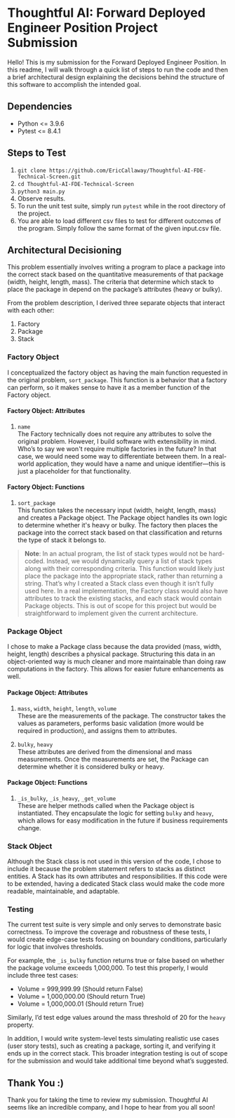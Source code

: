 # Thoughtful AI: Forward Deployed Engineer Position Project Submission

Hello! This is my submission for the Forward Deployed Engineer Position. In this readme, I will walk through a quick list of steps to run the code and then a brief architectural design explaining the decisions behind the structure of this software to accomplish the intended goal.

## Dependencies
- Python <= 3.9.6  
- Pytest <= 8.4.1

## Steps to Test
1. `git clone https://github.com/EricCallaway/Thoughtful-AI-FDE-Technical-Screen.git`
2. `cd Thoughtful-AI-FDE-Technical-Screen`
3. `python3 main.py`
4. Observe results.
5. To run the unit test suite, simply run `pytest` while in the root directory of the project.
6. You are able to load different csv files to test for different outcomes of the program. Simply follow the same format of the given input.csv file.

## Architectural Decisioning

This problem essentially involves writing a program to place a package into the correct stack based on the quantitative measurements of that package (width, height, length, mass). The criteria that determine which stack to place the package in depend on the package’s attributes (heavy or bulky).

From the problem description, I derived three separate objects that interact with each other:
1. Factory  
2. Package  
3. Stack

### Factory Object

I conceptualized the factory object as having the main function requested in the original problem, `sort_package`. This function is a behavior that a factory can perform, so it makes sense to have it as a member function of the Factory object.

#### Factory Object: Attributes

1. `name`  
   The Factory technically does not require any attributes to solve the original problem. However, I build software with extensibility in mind. Who’s to say we won't require multiple factories in the future? In that case, we would need some way to differentiate between them. In a real-world application, they would have a name and unique identifier—this is just a placeholder for that functionality.

#### Factory Object: Functions

1. `sort_package`  
   This function takes the necessary input (width, height, length, mass) and creates a Package object. The Package object handles its own logic to determine whether it's heavy or bulky. The factory then places the package into the correct stack based on that classification and returns the type of stack it belongs to.

> **Note**: In an actual program, the list of stack types would not be hard-coded. Instead, we would dynamically query a list of stack types along with their corresponding criteria. This function would likely just place the package into the appropriate stack, rather than returning a string. That’s why I created a Stack class even though it isn’t fully used here. In a real implementation, the Factory class would also have attributes to track the existing stacks, and each stack would contain Package objects. This is out of scope for this project but would be straightforward to implement given the current architecture.

### Package Object

I chose to make a Package class because the data provided (mass, width, height, length) describes a physical package. Structuring this data in an object-oriented way is much cleaner and more maintainable than doing raw computations in the factory. This allows for easier future enhancements as well.

#### Package Object: Attributes

1. `mass`, `width`, `height`, `length`, `volume`  
   These are the measurements of the package. The constructor takes the values as parameters, performs basic validation (more would be required in production), and assigns them to attributes.

2. `bulky`, `heavy`  
   These attributes are derived from the dimensional and mass measurements. Once the measurements are set, the Package can determine whether it is considered bulky or heavy.

#### Package Object: Functions

1. `_is_bulky`, `_is_heavy`, `_get_volume`  
   These are helper methods called when the Package object is instantiated. They encapsulate the logic for setting `bulky` and `heavy`, which allows for easy modification in the future if business requirements change.

### Stack Object

Although the Stack class is not used in this version of the code, I chose to include it because the problem statement refers to stacks as distinct entities. A Stack has its own attributes and responsibilities. If this code were to be extended, having a dedicated Stack class would make the code more readable, maintainable, and adaptable.

### Testing

The current test suite is very simple and only serves to demonstrate basic correctness. To improve the coverage and robustness of these tests, I would create edge-case tests focusing on boundary conditions, particularly for logic that involves thresholds.

For example, the `_is_bulky` function returns true or false based on whether the package volume exceeds 1,000,000. To test this properly, I would include three test cases:
- Volume = 999,999.99 (Should return False)
- Volume = 1,000,000.00 (Should return True)
- Volume = 1,000,000.01 (Should return True)

Similarly, I’d test edge values around the mass threshold of 20 for the `heavy` property.

In addition, I would write system-level tests simulating realistic use cases (user story tests), such as creating a package, sorting it, and verifying it ends up in the correct stack. This broader integration testing is out of scope for the submission and would take additional time beyond what’s suggested.

## Thank You :)

Thank you for taking the time to review my submission. Thoughtful AI seems like an incredible company, and I hope to hear from you all soon!
